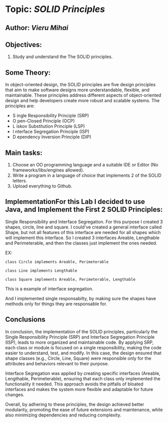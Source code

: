 # Topic: *SOLID Principles*
## Author: *Vieru Mihai*
## Objectives:
1. Study and understand the The SOLID principles.

## Some Theory:
In object-oriented design, the SOLID principles are five design principles that aim to make software designs more understandable, flexible, and maintainable. These principles address different aspects of object-oriented design and help developers create more robust and scalable systems.
The principles are:
* S ingle Responsibility Principle (SRP)
* O pen-Closed Principle (OCP)
* L iskov Substitution Principle (LSP)
* I nterface Segregation Principle (ISP)
* D ependency Inversion Principle (DIP)   

## Main tasks:
1. Choose an OO programming language and a suitable IDE or Editor (No frameworks/libs/engines allowed).
2. Write a program in a language of choice that implements 2 of the SOLID letters.
3. Upload everything to Github.

## ImplementationFor this Lab I decided to use Java, and Implement the First 2 SOLID Principles:
Single Responsibility and Interface Segregation.
For this purpose I created 3 shapes, circle, line and square. I could've created a general interface called Shape, but not all features of this interface are needed for all shapes which will implement this interface. So I created 3 interfaces Areable, Lengthable and Perimeterable, and then the classes just implement the ones needed.

EX:

```class Circle implements Areable, Perimeterable```

```class Line implements Lengthable```

```class Square implements Areable, Perimeterable, Lengthable```

This is a example of interface segregation.

And I implemented single responsabilty, by making sure the shapes have methods only for things they are responsable for. 

## Conclusions
In conclusion, the implementation of the SOLID principles, particularly the Single Responsibility Principle (SRP) and Interface Segregation Principle (ISP), leads to more organized and maintainable code. By applying SRP, each class or module is focused on a single responsibility, making the code easier to understand, test, and modify. In this case, the design ensured that shape classes (e.g., Circle, Line, Square) were responsible only for the attributes and behaviors relevant to their purpose.

Interface Segregation was applied by creating specific interfaces (Areable, Lengthable, Perimeterable), ensuring that each class only implemented the functionality it needed. This approach avoids the pitfalls of bloated interfaces and makes the system more flexible and adaptable for future changes.

Overall, by adhering to these principles, the design achieved better modularity, promoting the ease of future extensions and maintenance, while also minimizing dependencies and reducing complexity.

